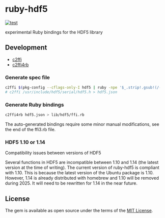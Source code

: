 # ruby-hdf5

[![test](https://github.com/kojix2/c2ffi4rb/actions/workflows/ci.yml/badge.svg)](https://github.com/kojix2/c2ffi4rb/actions/workflows/ci.yml)

experimental Ruby bindings for the HDF5 library

## Development

- [c2ffi](https://github.com/rpav/c2ffi)
- [c2ffi4rb](https://github.com/kojix2/c2ffi4rb)

### Generate spec file

```sh
c2ffi $(pkg-config --cflags-only-I hdf5 | ruby -npe '$_.strip!.gsub!(/-I/, "")<<"/hdf5.h"') > hdf5.json
# c2ffi /usr/include/hdf5/serial/hdf5.h > hdf5.json
```

### Generate Ruby bindings

```sh
c2ffi4rb hdf5.json > lib/hdf5/ffi.rb
```

The auto-generated bindings require some minor manual modifications, see the end of the ffi3.rb file.

### HDF5 1.10 or 1.14

Compatibility issues between versions of HDF5

Several functions in HDF5 are incompatible between 1.10 and 1.14 (the latest version at the time of writing). The current version of ruby-hdf5 is compliant with 1.10. This is because the latest version of the Ubuntu package is 1.10. However, 1.14 is already distributed with homebrew and 1.10 will be removed during 2025. It will need to be rewritten for 1.14 in the near future.

## License

The gem is available as open source under the terms of the [MIT License](https://opensource.org/licenses/MIT).

